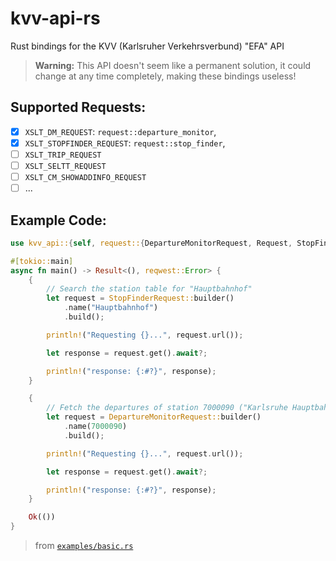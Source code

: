# kvv-api-rs

Rust bindings for the KVV (Karlsruher Verkehrsverbund) "EFA" API

> **Warning:**
> This API doesn't seem like a permanent solution, it could change at any time completely, making these bindings useless!

## Supported Requests:

- [x] `XSLT_DM_REQUEST`: `request::departure_monitor`,
- [x] `XSLT_STOPFINDER_REQUEST`: `request::stop_finder`,
- [ ] `XSLT_TRIP_REQUEST`
- [ ] `XSLT_SELTT_REQUEST`
- [ ] `XSLT_CM_SHOWADDINFO_REQUEST`
- [ ] ...

## Example Code:

```rs
use kvv_api::{self, request::{DepartureMonitorRequest, Request, StopFinderRequest}};

#[tokio::main]
async fn main() -> Result<(), reqwest::Error> {        
    {
        // Search the station table for "Hauptbahnhof"
        let request = StopFinderRequest::builder()
            .name("Hauptbahnhof")
            .build();

        println!("Requesting {}...", request.url());

        let response = request.get().await?;

        println!("response: {:#?}", response);
    }

    {
        // Fetch the departures of station 7000090 ("Karlsruhe Hauptbahnhof")
        let request = DepartureMonitorRequest::builder()
            .name(7000090)
            .build();

        println!("Requesting {}...", request.url());

        let response = request.get().await?;

        println!("response: {:#?}", response);
    }

    Ok(())
}
```

> from [`examples/basic.rs`](./examples/basic.rs)

